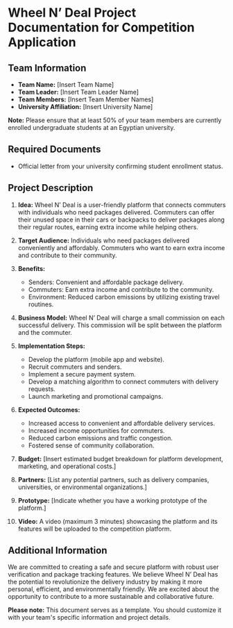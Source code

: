 # Wheel N’ Deal Project Documentation for Competition Application

## Team Information

- **Team Name:** [Insert Team Name]
- **Team Leader:** [Insert Team Leader Name]
- **Team Members:** [Insert Team Member Names]
- **University Affiliation:** [Insert University Name]

**Note:** Please ensure that at least 50% of your team members are currently enrolled undergraduate students at an Egyptian university.

## Required Documents

- Official letter from your university confirming student enrollment status.

## Project Description

1. **Idea:** Wheel N’ Deal is a user-friendly platform that connects commuters with individuals who need packages delivered. Commuters can offer their unused space in their cars or backpacks to deliver packages along their regular routes, earning extra income while helping others.

2. **Target Audience:** Individuals who need packages delivered conveniently and affordably. Commuters who want to earn extra income and contribute to their community.

3. **Benefits:**

   - Senders: Convenient and affordable package delivery.
   - Commuters: Earn extra income and contribute to the community.
   - Environment: Reduced carbon emissions by utilizing existing travel routines.

4. **Business Model:** Wheel N’ Deal will charge a small commission on each successful delivery. This commission will be split between the platform and the commuter.

5. **Implementation Steps:**

   - Develop the platform (mobile app and website).
   - Recruit commuters and senders.
   - Implement a secure payment system.
   - Develop a matching algorithm to connect commuters with delivery requests.
   - Launch marketing and promotional campaigns.

6. **Expected Outcomes:**

   - Increased access to convenient and affordable delivery services.
   - Increased income opportunities for commuters.
   - Reduced carbon emissions and traffic congestion.
   - Fostered sense of community collaboration.

7. **Budget:** [Insert estimated budget breakdown for platform development, marketing, and operational costs.]

8. **Partners:** [List any potential partners, such as delivery companies, universities, or environmental organizations.]

9. **Prototype:** [Indicate whether you have a working prototype of the platform.]

10. **Video:** A video (maximum 3 minutes) showcasing the platform and its features will be uploaded to the competition platform.

## Additional Information

We are committed to creating a safe and secure platform with robust user verification and package tracking features. We believe Wheel N’ Deal has the potential to revolutionize the delivery industry by making it more personal, efficient, and environmentally friendly. We are excited about the opportunity to contribute to a more sustainable and collaborative future.

**Please note:** This document serves as a template. You should customize it with your team's specific information and project details.
